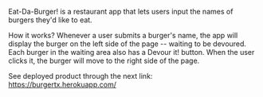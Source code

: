 Eat-Da-Burger! is a restaurant app that lets users input the names of burgers they'd like to eat. 

How it works? Whenever a user submits a burger's name, the app will display the burger on the left side of the page -- waiting to be devoured.
Each burger in the waiting area also has a Devour it! button. When the user clicks it, the burger will move to the right side of the page.

See deployed product through the next link: https://burgertx.herokuapp.com/
